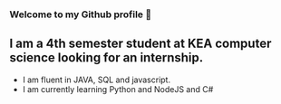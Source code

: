 ### Welcome to my Github profile 👋
## I am a 4th semester student at KEA computer science looking for an internship.

- I am fluent in JAVA, SQL and javascript.
- I am currently learning Python and NodeJS and C#
